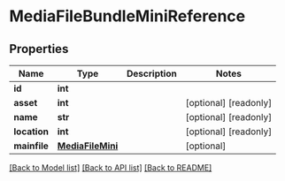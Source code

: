 # MediaFileBundleMiniReference


## Properties

Name | Type | Description | Notes
------------ | ------------- | ------------- | -------------
**id** | **int** |  | 
**asset** | **int** |  | [optional] [readonly] 
**name** | **str** |  | [optional] [readonly] 
**location** | **int** |  | [optional] [readonly] 
**mainfile** | [**MediaFileMini**](MediaFileMini.md) |  | [optional] 

[[Back to Model list]](../README.md#models) [[Back to API list]](../README.md#api-endpoints) [[Back to README]](../README.md)



